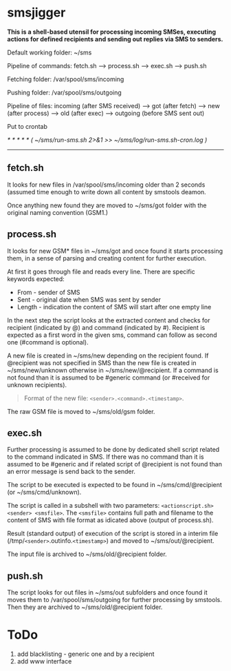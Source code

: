 # smsjigger

**This is a shell-based utensil for processing incoming SMSes, executing actions for defined recipients and sending out replies via SMS to senders.**


Default working folder: ~/sms

Pipeline of commands: fetch.sh --> process.sh --> exec.sh --> push.sh

Fetching folder: /var/spool/sms/incoming

Pushing folder: /var/spool/sms/outgoing

Pipeline of files: incoming (after SMS received) --> got (after fetch) --> new (after process) --> old (after exec) --> outgoing (before SMS sent out)

Put to crontab

_* * * * * ( ~/sms/run-sms.sh 2>&1 >> ~/sms/log/run-sms.sh-cron.log )_

------

## fetch.sh
It looks for new files in /var/spool/sms/incoming older than 2 seconds (assumed time enough to write down all content by smstools deamon.

Once anything new found they are moved to ~/sms/got folder with the original naming convention (GSM1.<random>)


## process.sh

It looks for new GSM* files in ~/sms/got and once found it starts processing them, in a sense of parsing and creating content
for further execution.

At first it goes through file and reads every line. There are specific keywords expected:
* From - sender of SMS
* Sent - original date when SMS was sent by sender
* Length - indication the content of SMS will start after one empty line

In the next step the script looks at the extracted content and checks for recipient (indicated by @) and command (indicated by #).
Recipient is expected as a first word in the given sms, command can follow as second one (#command is optional).

A new file is created in ~/sms/new depending on the recipient found. If @recipient was not specified in SMS than
the new file is created in ~/sms/new/unknown otherwise in ~/sms/new/@recipient. If a command is not found than it
is assumed to be #generic command (or #received for unknown recipients).

> Format of the new file: `<sender>.<command>.<timestamp>`.

The raw GSM file is moved to ~/sms/old/gsm folder.

## exec.sh

Further processing is assumed to be done by dedicated shell script related to the command indicated in SMS.
If there was no command than it is assumed to be #generic and if related script of @recipient is not found than an error message is send back to the sender.

The script to be executed is expected to be found in ~/sms/cmd/@recipient (or ~/sms/cmd/unknown). 

The script is called in a subshell with two parameters: `<actionscript.sh> <sender> <smsfile>`. The `<smsfile>` contains full path and filename to the content of SMS with file format as idicated above (output of process.sh).

Result (standard output) of execution of the script is stored in a interim file (/tmp/`<sender>`.outinfo.`<timestamp>`) and moved to ~/sms/out/@recipient.

The input file is archived to ~/sms/old/@recipient folder.

## push.sh

The script looks for out files in ~/sms/out subfolders and once found it moves them to /var/spool/sms/outgoing for further processing by smstools. Then they are archived to ~/sms/old/@recipient folder.

# ToDo

1. add blacklisting - generic one and by a recipient
2. add www interface

